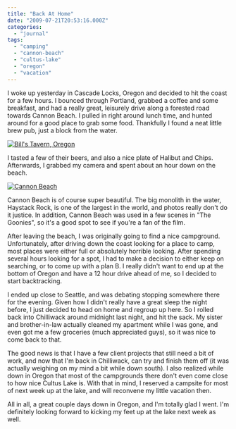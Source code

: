 ```yaml
---
title: "Back At Home"
date: "2009-07-21T20:53:16.000Z"
categories: 
  - "journal"
tags: 
  - "camping"
  - "cannon-beach"
  - "cultus-lake"
  - "oregon"
  - "vacation"
---
```


I woke up yesterday in Cascade Locks, Oregon and decided to hit the coast for a few hours. I bounced through Portland, grabbed a coffee and some breakfast, and had a really great, leisurely drive along a forested road towards Cannon Beach. I pulled in right around lunch time, and hunted around for a good place to grab some food. Thankfully I found a neat little brew pub, just a block from the water.

[![Bill's Tavern, Oregon](http://farm4.static.flickr.com/3425/3743426498_35341e09e4.jpg?v=0)](http://www.flickr.com/photos/duanestorey/3743426498/)

I tasted a few of their beers, and also a nice plate of Halibut and Chips. Afterwards, I grabbed my camera and spent about an hour down on the beach.

[![Cannon Beach](http://farm3.static.flickr.com/2503/3743432416_90fe3dd9dc.jpg?v=0)](http://www.flickr.com/photos/duanestorey/3743432416/in/photostream/)

Cannon Beach is of course super beautiful. The big monolith in the water, Haystack Rock, is one of the largest in the world, and photos really don't do it justice. In addition, Cannon Beach was used in a few scenes in "The Goonies", so it's a good spot to see if you're a fan of the film.

After leaving the beach, I was originally going to find a nice campground. Unfortunately, after driving down the coast looking for a place to camp, most places were either full or absolutely horrible looking. After spending several hours looking for a spot, I had to make a decision to either keep on searching, or to come up with a plan B. I really didn't want to end up at the bottom of Oregon and have a 12 hour drive ahead of me, so I decided to start backtracking.

I ended up close to Seattle, and was debating stopping somewhere there for the evening. Given how I didn't really have a great sleep the night before, I just decided to head on home and regroup up here. So I rolled back into Chilliwack around midnight last night, and hit the sack. My sister and brother-in-law actually cleaned my apartment while I was gone, and even got me a few groceries (much appreciated guys), so it was nice to come back to that.

The good news is that I have a few client projects that still need a bit of work, and now that I'm back in Chilliwack, can try and finish them off (it was actually weighing on my mind a bit while down south). I also realized while down in Oregon that most of the campgrounds there don't even come close to how nice Cultus Lake is. With that in mind, I reserved a campsite for most of next week up at the lake, and will reconvene my little vacation then.

All in all, a great couple days down in Oregon, and I'm totally glad I went. I'm definitely looking forward to kicking my feet up at the lake next week as well.
